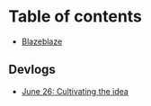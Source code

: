 # Table of contents

* [Blazeblaze](README.md)

## Devlogs

* [June 26: Cultivating the idea](devlogs/june-26-cultivating-the-idea.md)

